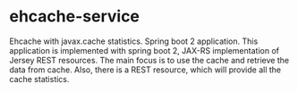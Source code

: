 # ehcache-service
Ehcache with javax.cache statistics. Spring boot 2 application.
This application is implemented with spring boot 2, JAX-RS implementation of Jersey REST resources. The main focus is to use the cache
and retrieve the data from cache.
Also, there is a REST resource, which will provide all the cache statistics.

